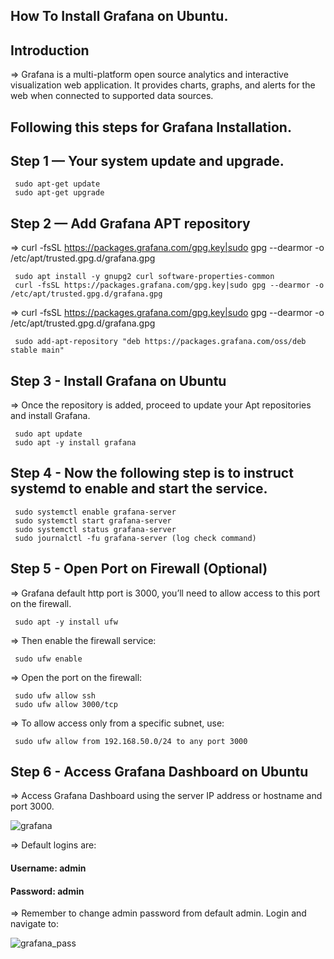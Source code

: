 ## How To Install Grafana on Ubuntu.

## Introduction

=> Grafana is a multi-platform open source analytics and interactive visualization web application. It provides charts, graphs, and alerts for the web when connected to supported data sources.

## Following this steps for Grafana Installation.

## Step 1 — Your system update and upgrade.

     sudo apt-get update
     sudo apt-get upgrade

## Step 2 — Add Grafana APT repository

=> curl -fsSL https://packages.grafana.com/gpg.key|sudo gpg --dearmor -o /etc/apt/trusted.gpg.d/grafana.gpg

     sudo apt install -y gnupg2 curl software-properties-common
     curl -fsSL https://packages.grafana.com/gpg.key|sudo gpg --dearmor -o /etc/apt/trusted.gpg.d/grafana.gpg

=> curl -fsSL https://packages.grafana.com/gpg.key|sudo gpg --dearmor -o /etc/apt/trusted.gpg.d/grafana.gpg

     sudo add-apt-repository "deb https://packages.grafana.com/oss/deb stable main"

## Step 3 - Install Grafana on Ubuntu

=> Once the repository is added, proceed to update your Apt repositories and install Grafana.

     sudo apt update
     sudo apt -y install grafana

## Step 4 - Now the following step is to instruct systemd to enable and start the service.

     sudo systemctl enable grafana-server
     sudo systemctl start grafana-server
     sudo systemctl status grafana-server
     sudo journalctl -fu grafana-server (log check command)


## Step 5 - Open Port on Firewall (Optional)

=> Grafana default http port is 3000, you’ll need to allow access to this port on the firewall.

     sudo apt -y install ufw

=> Then enable the firewall service:

     sudo ufw enable

=> Open the port on the firewall:

     sudo ufw allow ssh
     sudo ufw allow 3000/tcp

=> To allow access only from a specific subnet, use:

     sudo ufw allow from 192.168.50.0/24 to any port 3000

## Step 6 - Access Grafana Dashboard on Ubuntu

=> Access Grafana Dashboard using the server IP address or hostname and port 3000.

![grafana](https://user-images.githubusercontent.com/89242355/220085851-94547924-2426-4400-b017-ff194684862a.png)

=> Default logins are:

#### Username: admin
#### Password: admin

=> Remember to change admin password from default admin. Login and navigate to:

![grafana_pass](https://user-images.githubusercontent.com/89242355/220086767-1f58fd8c-a16a-43e0-9b41-797f5d35e337.png)

